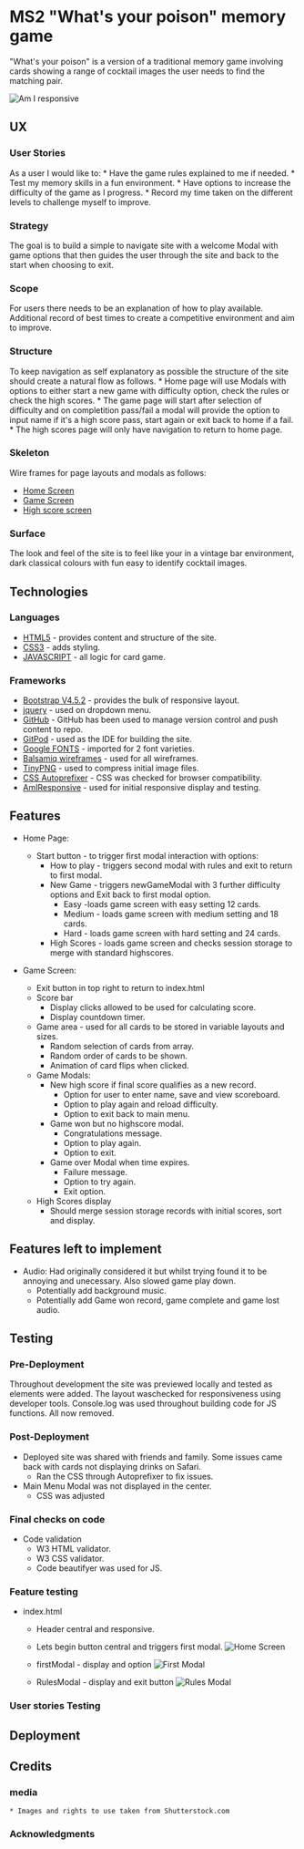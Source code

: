 # MS2 "What's your poison" memory game

"What's your poison" is a version of a traditional memory game involving cards showing a range of cocktail images the user needs to find the matching pair.

![Am I responsive](https://github.com/David-A-Ray/MS2-Whats-your-poison-memory-game/blob/master/docs/Responsive%20Screens.png)

## UX

### User Stories

As a user I would like to:
    * Have the game rules explained to me if needed.
    * Test my memory skills in a fun environment.
    * Have options to increase the difficulty of the game as I progress.
    * Record my time taken on the different levels to challenge myself to improve.

### Strategy

The goal is to build a simple to navigate site with a welcome Modal with game options that then guides the user through the site and back to the start when choosing to exit.

### Scope

For users there needs to be an explanation of how to play available. Additional record of best times to create a competitive environment and aim to improve.

### Structure

To keep navigation as self explanatory as possible the structure of the site should create a natural flow as follows.
    * Home page will use Modals with options to either start a new game with difficulty option, check the rules or check the high scores.
    * The game page will start after selection of difficulty and on completition pass/fail a modal will provide the option to input name if it's a high score pass,
     start again or exit back to home if a fail.
    * The high scores page will only have navigation to return to home page.

### Skeleton

Wire frames for page layouts and modals as follows:
* [Home Screen](https://github.com/David-A-Ray/MS2-Whats-your-poison-memory-game/blob/master/docs/Home%20Screen.pdf)
* [Game Screen](https://github.com/David-A-Ray/MS2-Whats-your-poison-memory-game/blob/master/assets/docs/Game%20screen.pdf)
* [High score screen](https://github.com/David-A-Ray/MS2-Whats-your-poison-memory-game/blob/master/assets/docs/High%20Score%20page.pdf)

### Surface

The look and feel of the site is to feel like your in a vintage bar environment, dark classical colours with fun easy to identify cocktail images.

## Technologies

### Languages
* [HTML5](https://en.wikipedia.org/wiki/HTML5) - provides content and structure of the site.
* [CSS3](https://en.wikipedia.org/wiki/CSS) - adds styling.
* [JAVASCRIPT](https://en.wikipedia.org/wiki/JavaScript) - all logic for card game.

### Frameworks 
* [Bootstrap V4.5.2](https://getbootstrap.com/docs/4.5/getting-started/introduction/) - provides the bulk of responsive layout.
* [jquery](https://jquery.com/) - used on dropdown menu.
* [GitHub](https://github.com/) - GitHub has been used to manage version control and push content to repo.
* [GitPod](https://www.gitpod.io/) - used as the IDE for building the site.
* [Google FONTS](https://fonts.google.com/) - imported for 2 font varieties.
* [Balsamiq wireframes](https://balsamiq.com/wireframes/?gclid=CjwKCAiA17P9BRB2EiwAMvwNyJFLuwdZxoUMDd-KJV_EtTEdllWFxfMzYAxyyiN7yGBDdFV0IoCHQRoCe0EQAvD_BwE) - used for all wireframes.
* [TinyPNG](https://tinypng.com/) - used to compress initial image files.
* [CSS Autoprefixer](https://autoprefixer.github.io/) - CSS was checked for browser compatibility. 
* [AmIResponsive](http://ami.responsivedesign.is/) - used for initial responsive display and testing.

## Features
* Home Page:
    * Start button - to trigger first modal interaction with options:
        * How to play - triggers second modal with rules and exit to return to first modal.
        * New Game - triggers newGameModal with 3 further difficulty options and Exit back to first modal option.
            * Easy -loads game screen with easy setting 12 cards.
            * Medium - loads game screen with medium setting and 18 cards.
            * Hard - loads game screen with hard setting and 24 cards.
        * High Scores - loads game screen and checks session storage to merge with standard highscores.

* Game Screen:
    * Exit button in top right to return to index.html
    * Score bar
        * Display clicks allowed to be used for calculating score.
        * Display countdown timer.
    * Game area - used for all cards to be stored in variable layouts and sizes.
        * Random selection of cards from array.
        * Random order of cards to be shown.
        * Animation of card flips when clicked.
    * Game Modals:
        * New high score if final score qualifies as a new record.
            * Option for user to enter name, save and view scoreboard.
            * Option to play again and reload difficulty.
            * Option to exit back to main menu.
        * Game won but no highscore modal.
            * Congratulations message.
            * Option to play again.
            * Option to exit.
        * Game over Modal when time expires.
            * Failure message.
            * Option to try again.
            * Exit option.
    * High Scores display
        * Should merge session storage records with initial scores, sort and display.

## Features left to implement
* Audio: Had originally considered it but whilst trying found it to be annoying and unecessary. Also slowed game play down.
    * Potentially add background music.
    * Potentially add Game won record, game complete and game lost audio.

## Testing

### Pre-Deployment
Throughout development the site was previewed locally and tested as elements were added. The layout waschecked for responsiveness using developer tools. 
Console.log was used throughout building code for JS functions. All now removed.

### Post-Deployment
* Deployed site was shared with friends and family. Some issues came back with cards not displaying drinks on Safari.
    * Ran the CSS through Autoprefixer to fix issues.
* Main Menu Modal was not displayed in the center.
    * CSS was adjusted

### Final checks on code
* Code validation
    * W3 HTML validator.
    * W3 CSS validator.
    * Code beautifyer was used for JS.

### Feature testing
* index.html
    * Header central and responsive.
    * Lets begin button central and triggers first modal.
    ![Home Screen](https://github.com/David-A-Ray/MS2-Whats-your-poison-memory-game/blob/master/docs/testing%20Images/homeScreen.png "Home Screen")

    * firstModal - display and option
    ![First Modal](https://github.com/David-A-Ray/MS2-Whats-your-poison-memory-game/blob/master/docs/testing%20Images/firstModal.png "first modal")

    * RulesModal - display and exit button
    ![Rules Modal](https://github.com/David-A-Ray/MS2-Whats-your-poison-memory-game/blob/master/docs/testing%20Images/RulesModal.png "rules modal")




### User stories Testing


## Deployment


## Credits


### media
    * Images and rights to use taken from Shutterstock.com

### Acknowledgments